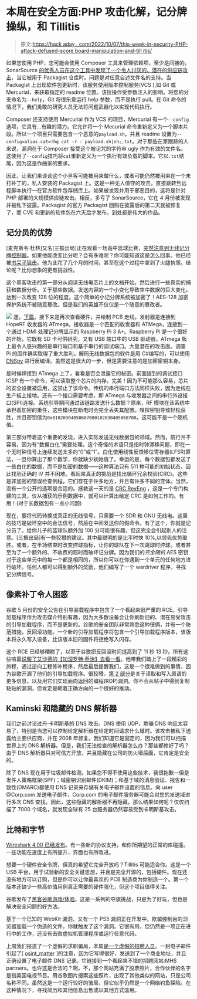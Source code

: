 # 本周在安全方面:PHP 攻击化解，记分牌操纵，和 Tillitis

> 原文:[https://hack aday . com/2022/10/07/this-week-in-security-PHP-attack-defused-score board-manipulation-and-till itis/](https://hackaday.com/2022/10/07/this-week-in-security-php-attack-defused-scoreboard-manipulation-and-tillitis/)

如果您使用 PHP，您可能会使用 Composer 工具来管理依赖项，至少是间接的。SonarSource [的优秀人员在这个工具中发现了一个令人讨厌的、潜在的供应链攻击](https://blog.sonarsource.com/securing-developer-tools-a-new-supply-chain-attack-on-php/)，当它被用于 Packagist 仓库时。问题是对任意自述文件名的支持。当 Packagist 上出现软件包更新时，该服务使用版本控制服务(VCS ),如 Git 或 Mercurial，来获取指定的 readme 位置。该拉操作受参数注入的影响。将您的分支命名为`--help`，Git 将很乐意运行 help 参数，而不是执行 pull。在 Git 命令的情况下，我们勇敢的研究人员无法将问题武器化以实现代码执行。

Composer 还支持使用 Mercurial 作为 VCS 的项目，Mercurial 有一个`--config`选项，它具有…有趣的潜力。它允许将一个 Mecurial 命令重新定义为一个脚本片段。所以一个项目只需要包含一个恶意的`payload.sh`，并且 readme 设置为`--config=alias.cat=!hg cat -r : payload.sh|sh;,txt`。对于那些在家跟踪的人来说，漏洞在于 Composer 接受这个被诅咒的字符串 ugly 作为有效的文件名。这使用了`--config`技巧将`cat`重新定义为一个执行有效负载的脚本。它以`.txt`结尾，因为这是作曲家的要求。

因此，让我们来谈谈这个小黑客可能被用来做什么，或者可能仍然被用来在一个未打补丁的，私人安装的 Packagist 上。这是一种无人值守的攻击，直接跳转到远程脚本执行—在官方软件包存储库上。如果被发现并用于邪恶目的，这将是针对 PHP 部署的大规模供应链攻击。相反，多亏了 SonarSource，它在 4 月份被发现并被私下披露。Packagist 的官方 Packagist 回购在披露后的第二天就被修复了，而 CVE 和更新的软件包在六天后才发布。到处都是伟大的作品。

## 记分员的优势

[麦克斯韦·杜林]又名[三振出局]正在观看一场高中篮球比赛，[突然注意到无线记分牌控制器](https://maxwelldulin.com/BlogPost/Scoreboard-Hacking-Signal-Analysis-Part-1)。如果他能改变比分呢？会有多难呢？你可能知道这是怎么回事。他已经被[书呆子狙击](https://xkcd.com/356/)。他为此花了几个月的时间，甚至在这个过程中拿到了火腿执照。结论呢？比你想象的更有挑战性。

这个黑客攻击的第一部分从阅读无线电芯片上的文档开始，然后进行一些真实的捕获和数据分析。关于那些数据。发送内容的一个小变化导致空中数据的巨大变化。达到一次改变 128 位的程度。这个简单的小记分牌系统被加密了！AES-128 加密保护系统不被随意篡改。但是我们的英雄不仅仅是一个随意的篡改者。

[![](../Images/4219dc81c74c330ba65d0042908a095d.png)](https://hackaday.com/wp-content/uploads/2022/10/ScoreboardBaseState.jpg) 遂，[下篇](https://maxwelldulin.com/BlogPost/Scoreboard-Hacking-Part-2)。接下来是再次查看硬件，并绘制 PCB 走线。发射器是连接到 HopeRF 收发器的 ATmega。接收器是一个匹配的收发器和 ATMega，连接到一个通过 HDMI 处理记分牌显示的 Raspberry Pi 3 A+。Raspberry Pi 是一个很好的开始，它既有 SD 卡可供研究，又有 USB 端口中的 USB 驱动器。ATmega 板上最令人感兴趣的是串行端口和基于串行的调试端口。大量潜在的攻击面。调查 Pi 的固件确实取得了重大胜利。解码无线数据包的软件是用 C#编写的，可以使用 [DNSpy](https://github.com/dnSpy/dnSpy) 进行反编译。虽然这是很大的一步，但是需要注意的是加密密钥本身。

是时候焊接到 ATmega 上了，看看是否会泄露它的秘密。前面提到的调试接口 ICSP 有一个命令，可以读取整个芯片的内存。完美！因为不可能那么容易，芯片的安全设置被启用，这禁止了该命令。传统的串行端口方法同样失败，因为走线在生产板上接地。还有一个接口需要考虑，即 ATmega 与收发器之间的串行外设接口(SPI)连接。系统引导期间通过该链路发送什么数据？原来，RF 模块在该系统中承担着加密的重任，这些模块在断电时会完全丢失其配置。嗅探密钥导致轻松获胜，并且密钥值为`0x01020304050607080102030405060708`。这可能不是一个随机值。

第三部分带着这个重要的发现，进入实际发送无线数据包的领域。然而，航行并不容易，因为有“数据白化”需要处理。这个奇怪的术语只是指时钟漂移问题，即在一个无时钟信号上连续发送太多的“0”或“1”。白化使用线性反馈移位寄存器(LFSR)算法，一旦你算出了那个数学，你就缺少初始值了。幸运的是，每个数据包都发送了一些白化的数据，而不是加密的数据——这种算法只有 511 种可能的初始状态，因此找到正确的 IV 并不困难。看起来真正的挑战是找出循环冗余校验(CRC)。这些是非加密的错误检查例程，它们存在于许多地方，并且有许多不同的变体。当然，没有一个公开的选项是合适的。拯救这一天的是 [CRC RevEng](https://reveng.sourceforge.io/) ，这是一个专门构建的工具，仅从捕获的示例数据中，就可以计算出给定 CRC 是如何工作的。有用！(对于长数据包有一点小问题)

现在，要将代码转换成真正的无线信号，只需要一个 SDR 和 GNU 无线电。这里的技巧是破坏空中的合法信号，然后在中间发送你的假命令。有了这个，你就是记分员了。给你儿子的篮球队额外加 100 分可能很有趣，但这完全会引起别人的注意。[三振出局]有一些狡猾的建议。其中最聪明的是比平时快 10%,以领先优势取胜。或者，在半场结束时改变控球指标，让你的球队在下一次跳球时控球。或者甚至为了一个额外的、不收费的超时而破坏记分牌。因为我们的*完全随机* AES 密钥对于这些单元中的每一个都是相同的，所以你可以在你遇到一个单元的任何地方进行破坏。任何人都可以得到额外的奖励，他们编写了一个 wardriver 程序，寻找记分牌信号。

## 像素补丁令人困惑

谷歌 5 月份的安全公告在引导装载程序中包含了一个看起来很严重的 RCE。引导加载程序作为攻击媒介特别有趣，因为大多数设备会让你刷新旧的、潜在易受攻击的引导加载程序，而不是更新的。谷歌的安全团队非常熟悉这种伎俩，并有一个防范措施，反回滚功能。一个新的引导加载程序将包含一个引导加载程序版本，该版本将永久写入设备，比该版本旧的固件将拒绝写入闪存。

这个 RCE 已经够糟糕了，以至于谷歌把反回滚时间提高到了 11 秒 13 秒。所有这些喧嚣[说服了艾沙德的【加涅罗特·乔治】去看一看](https://eshard.com/posts/pixel6_bootloader)。他带我们踏上了一段精彩的旅程，通过逆向工程修补程序，然后最后提醒我们，这是一个很难做到的事情，因为谷歌开源了他们的引导加载程序。很狡猾。[第 2 部分](https://eshard.com/posts/pixel6bootloader-2)是关于读取和写入原语的更多信息，以及用它们实现面向返回的编程(ROP)漏洞。你不会从帖子中得到复制粘贴的漏洞，但肯定是朝着正确方向的一个很好的推动。

## Kaminski 和隐藏的 DNS 解析器

我们之前讨论过丹·卡明斯基的 DNS 攻击。DNS 使用 UDP，欺骗 DNS 响应太容易了，特别是当您可以控制给定解析器在给定时间请求什么域时。该攻击被私下透露给主要供应商，并在 2008 年修复。我们知道它是固定的，因为我们可以扫描世界上的 DNS 解析器。但是，我们无法检查的解析器怎么办？那些都修好了吗？由于 DNS 解析器只对可信方开放，并且隐藏在公司的防火墙后面，它肯定是安全的。

除了 DNS 现在用于垃圾邮件检测。如果您不得不使用这些技术，我很抱歉—但是发件人策略框架(SPF)；域密钥识别邮件(DKIM)；和基于域的消息验证、报告和一致性(DMARC)都使用 DNS 记录来存储有关电子邮件设置的信息。向 user @Corp.com 发送电子邮件，Corp.com 的电子邮件服务器可能会对您的发送域进行多次 DNS 查找。因此，这些隐藏的解析器不再隐藏。那么结果如何呢？仅仅扫描了 7000 个域名，就发现全球有 25 台服务器仍然容易受到卡明斯基攻击。

## 比特和字节

[Wireshark 4.00 已经发布](https://www.wireshark.org/docs/relnotes/wireshark-4.0.0.html)。有一些新的协议支持，和你所期望的正常的库碰撞。一些功能在速度上有所提升，界面也有所改进。

想要一个硬件安全令牌，但真的希望它完全开放吗？Tillitis 可能适合你。这是一个 USB 平台，用于试验新的安全关键思想，并且是完全开源的，包括硬件。现在还没有地方可以订购，但是你可以让你最喜欢的 PCB 制造商为你制造一个。第一个版本还缺少一些高价值用例真正需要的硬件强化，但这个项目值得关注。

谷歌发布了[黑客谷歌游戏/体验](https://h4ck1ng.google/home)。这是一系列的夺旗挑战，只是为了好玩，但也是解决安全问题的好方法。

基于一个已知的 WebKit 漏洞，又有一个 PS5 漏洞正在开发中。欺骗控制台的浏览器加载一个伪造的文件，你就触发了这个漏洞。它很有用，但仍然是一项正在进行中的工作，还没有击败虚拟机管理程序或运行任意代码。

上周我们报道了一个虚假的求职骗局，本周[是一个虚假的招聘人员](https://www.spiderfoot.net/uncovering-a-fake-recruiter-scam/)。一封电子邮件引起了[ [osint_matter](https://twitter.com/MatterOsint) ]的注意，因为它写得很好，发送到了一个商业地址，并且正确设置了电子邮件 DNS 记录。它链接到一个看起来不错的招聘网站:MHS partners。也许这是合法的？啊，不，那个网站充满了股票照片，合作伙伴的名字是指美国电视节目。用谷歌图片搜索这些照片，出现了其他类似的网站，只是公司名称不同。虽然这是一个运行较好的骗局，但它似乎仍然是一个网络钓鱼探险。在这种情况下，寻找简历和其他信息出售或以其他方式滥用。